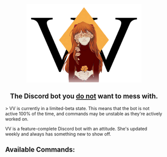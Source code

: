 <div align="center">
    <img src="./assets/image/VV Logo.png" height=250px />
    <h2>The Discord bot you <u>do not</u> want to mess with.</h2>
</div>
> VV is currently in a limited-beta state. This means that the bot is not active 100% of the time, and commands may be unstable as they're actively worked on.

VV is a feature-complete Discord bot with an attitude. She's updated weekly and always has something new to show off.

## Available Commands:
